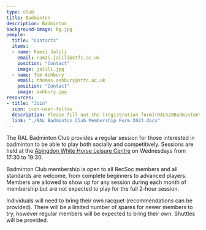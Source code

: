 ```yaml
---
type: club
title: Badminton
description: Badminton
background-image: bg.jpg
people:
  title: "Contacts"
  items:
  - name: Ramzi Jalili
    email: ramzi.jalili@stfc.ac.uk
    position: "Contact"
    image: jalili.jpg
  - name: Tom Ashbury
    email: thomas.ashbury@stfc.ac.uk
    position: "Contact"
    image: ashbury.jpg
resources:
- title: "Join"
  icon: icon-user-follow
  description: Please fill out the [registration form](RAL%20Badminton%20Club%20Membership%20Form%202023.docx) which contains information on how to join as well as the club rules. For informal enquiries contact one of the representatives listed above.
  link: "./RAL Badminton Club Membership Form 2023.docx"
---
```


The RAL Badminton Club provides a regular session for those interested in badminton to be able to play both socially and competitively. Sessions are held at the [Abingdon White Horse Leisure Centre](https://www.better.org.uk/leisure-centre/vale-of-white-horse/white-horse-leisure-and-tennis-centre) on Wednesdays from 17:30 to 19:30.

Badminton Club membership is open to all RecSoc members and all standards are welcome, from complete beginners to advanced players. Members are allowed to show up for any session during each month of membership but are not expected to play for the full 2-hour session.

Individuals will need to bring their own racquet (recommendations can be provided). There will be a limited number of spares for newer members to try, however regular members will be expected to bring their own. Shuttles will be provided.
